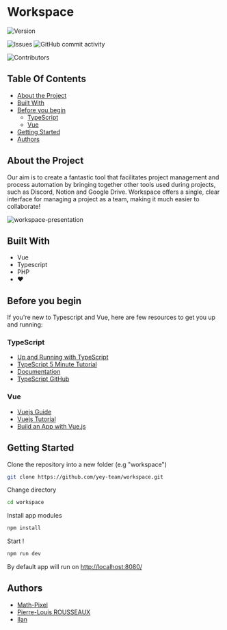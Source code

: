 
# Workspace
![Version](https://img.shields.io/github/v/release/yey-team/workspace)

![Issues](https://img.shields.io/github/issues/yey-team/workspace)
![GitHub commit activity](https://img.shields.io/github/commit-activity/m/yey-team/workspace)

![Contributors](https://img.shields.io/github/contributors/yey-team/workspace?color=dark-green)

## Table Of Contents

- [About the Project](#about-the-project)
- [Built With](#built-with)
- [Before you begin](#before-you-begin)
  - [TypeScript](#typescript)
  - [Vue](#vue)
- [Getting Started](#getting-started)
- [Authors](#authors)

## About the Project

Our aim is to create a fantastic tool that facilitates project management and process automation by bringing together other tools used during projects, such as Discord, Notion and Google Drive.
Workspace offers a single, clear interface for managing a project as a team, making it much easier to collaborate!

![workspace-presentation](https://github.com/yey-team/workspace/assets/71207643/c49a9b90-339a-4045-9597-e1712e3f5793)

## Built With

- Vue
- Typescript
- PHP
- ❤

## Before you begin

If you're new to Typescript and Vue, here are few resources to get you up and running:

### TypeScript

- [Up and Running with TypeScript](https://egghead.io/courses/up-and-running-with-typescript)
- [TypeScript 5 Minute Tutorial](https://www.typescriptlang.org/docs/handbook/typescript-in-5-minutes.html)
- [Documentation](https://www.typescriptlang.org/docs/)
- [TypeScript GitHub](https://github.com/Microsoft/TypeScript)

### Vue

- [Vuejs Guide](https://vuejs.org/guide/introduction.html)
- [Vuejs Tutorial](https://www.youtube.com/playlist?list=PL4cUxeGkcC9gQcYgjhBoeQH7wiAyZNrYa)
- [Build an App with Vue.js](https://www.digitalocean.com/community/tutorials/build-an-app-with-vue-js-a-lightweight-alternative-to-angularjs)

## Getting Started

Clone the repository into a new folder (e.g "workspace")

```bash
git clone https://github.com/yey-team/workspace.git
```

Change directory

```bash
cd workspace
```

Install app modules

```bash
npm install
```

Start !

```bash
npm run dev
```

By default app will run on [http://localhost:8080/](http://localhost:8080/)

## Authors

- [Math-Pixel](https://github.com/math-pixel/)
- [Pierre-Louis ROUSSEAUX](https://github.com/P-Lrou)
- [Ilan](https://github.com/ilanou/)
